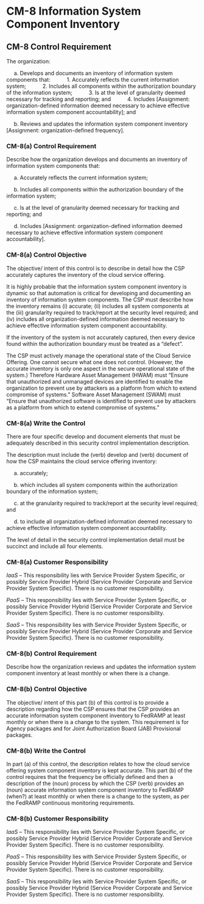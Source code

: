 # CM-8 Information System Component Inventory
## CM-8 Control Requirement
The organization:

&nbsp;&nbsp;&nbsp;&nbsp;&nbsp;a.	Develops and documents an inventory of information system components that:
&nbsp;&nbsp;&nbsp;&nbsp;&nbsp;&nbsp;&nbsp;&nbsp;&nbsp;&nbsp;1.	Accurately reflects the current information system;
&nbsp;&nbsp;&nbsp;&nbsp;&nbsp;&nbsp;&nbsp;&nbsp;&nbsp;&nbsp;2.	Includes all components within the authorization boundary of the information system;
&nbsp;&nbsp;&nbsp;&nbsp;&nbsp;&nbsp;&nbsp;&nbsp;&nbsp;&nbsp;3.	Is at the level of granularity deemed necessary for tracking and reporting; and
&nbsp;&nbsp;&nbsp;&nbsp;&nbsp;&nbsp;&nbsp;&nbsp;&nbsp;&nbsp;4.	Includes [Assignment: organization-defined information deemed necessary to achieve effective information system component accountability]; and

&nbsp;&nbsp;&nbsp;&nbsp;&nbsp;b.	Reviews and updates the information system component inventory [Assignment: organization-defined frequency].
### CM-8(a) Control Requirement
Describe how the organization develops and documents an inventory of information system components that:

&nbsp;&nbsp;&nbsp;&nbsp;&nbsp;a.	Accurately reflects the current information system;

&nbsp;&nbsp;&nbsp;&nbsp;&nbsp;b.	Includes all components within the authorization boundary of the information system;

&nbsp;&nbsp;&nbsp;&nbsp;&nbsp;c.	Is at the level of granularity deemed necessary for tracking and reporting; and

&nbsp;&nbsp;&nbsp;&nbsp;&nbsp;d.	Includes [Assignment: organization-defined information deemed necessary to achieve effective information system component accountability].
### CM-8(a) Control Objective
The objective/ intent of this control is to describe in detail how the CSP accurately captures the inventory of the cloud service offering.

It is highly probable that the information system component inventory is dynamic so that automation is critical for developing and documenting an inventory of information system components. The CSP must describe how the inventory remains (i) accurate; (ii) includes all system components at the (iii) granularity required to track/report at the security level required; and (iv) includes all organization-defined information deemed necessary to achieve effective information system component accountability.

If the inventory of the system is not accurately captured, then every device found within the authorization boundary must be treated as a “defect”.

The CSP must actively manage the operational state of the Cloud Service Offering. One cannot secure what one does not control. (However, the accurate inventory is only one aspect in the secure operational state of the system.) Therefore Hardware Asset Management (HWAM) must “Ensure that unauthorized and unmanaged devices are identified to enable the organization to prevent use by attackers as a platform from which to extend compromise of systems.” Software Asset Management (SWAM) must “Ensure that unauthorized software is identified to prevent use by attackers as a platform from which to extend compromise of systems.”
### CM-8(a) Write the Control
There are four specific develop and document elements that must be adequately described in this security control implementation description.

The description must include the (verb) develop and (verb) document of how the CSP maintains the cloud service offering inventory:

&nbsp;&nbsp;&nbsp;&nbsp;&nbsp;a.	accurately;

&nbsp;&nbsp;&nbsp;&nbsp;&nbsp;b.	which includes all system components within the authorization boundary of the information system;

&nbsp;&nbsp;&nbsp;&nbsp;&nbsp;c.	at the granularity required to track/report at the security level required; and

&nbsp;&nbsp;&nbsp;&nbsp;&nbsp;d.	to include all organization-defined information deemed necessary to achieve effective information system component accountability.

The level of detail in the security control implementation detail must be succinct and include all four elements.
### CM-8(a) Customer Responsibility
*IaaS* – This responsibility lies with Service Provider System Specific, or possibly Service Provider Hybrid (Service Provider Corporate and Service Provider System Specific). There is no customer responsibility.

*PaaS* – This responsibility lies with Service Provider System Specific, or possibly Service Provider Hybrid (Service Provider Corporate and Service Provider System Specific). There is no customer responsibility.

*SaaS* – This responsibility lies with Service Provider System Specific, or possibly Service Provider Hybrid (Service Provider Corporate and Service Provider System Specific). There is no customer responsibility.
### CM-8(b) Control Requirement
Describe how the organization reviews and updates the information system component inventory at least monthly or when there is a change.
### CM-8(b) Control Objective
The objective/ intent of this part (b) of this control is to provide a description regarding how the CSP ensures that the CSP provides an accurate information system component inventory to FedRAMP at least monthly or when there is a change to the system. This requirement is for Agency packages and for Joint Authorization Board (JAB) Provisional packages.
### CM-8(b) Write the Control
In part (a) of this control, the description relates to how the cloud service offering system component inventory is kept accurate. This part (b) of the control requires that the frequency be officially defined and then a description of the (noun) process by which the CSP (verb) provides an (noun) accurate information system component inventory to FedRAMP (when?) at least monthly or when there is a change to the system, as per the FedRAMP continuous monitoring requirements.
### CM-8(b) Customer Responsibility
*IaaS* – This responsibility lies with Service Provider System Specific, or possibly Service Provider Hybrid (Service Provider Corporate and Service Provider System Specific). There is no customer responsibility.

*PaaS* – This responsibility lies with Service Provider System Specific, or possibly Service Provider Hybrid (Service Provider Corporate and Service Provider System Specific). There is no customer responsibility.

*SaaS* – This responsibility lies with Service Provider System Specific, or possibly Service Provider Hybrid (Service Provider Corporate and Service Provider System Specific). There is no customer responsibility.
